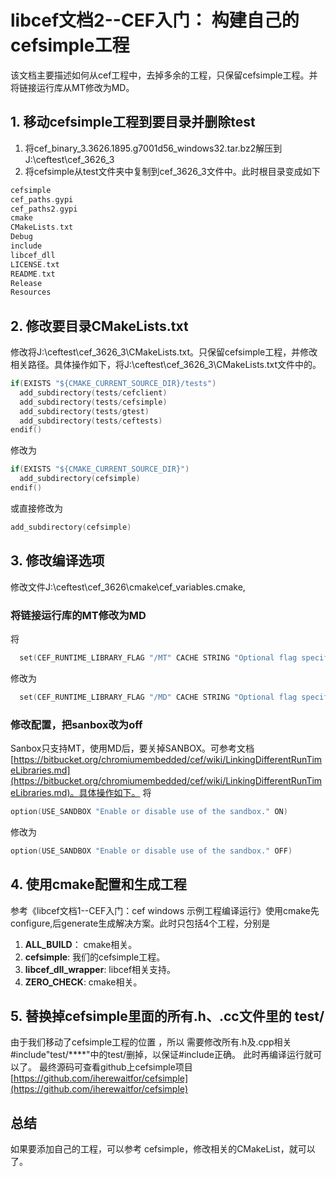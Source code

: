 # libcef文档2--CEF入门： 构建自己的cefsimple工程
该文档主要描述如何从cef工程中，去掉多余的工程，只保留cefsimple工程。并将链接运行库从MT修改为MD。
## 1. 移动cefsimple工程到要目录并删除test
1. 将cef_binary_3.3626.1895.g7001d56_windows32.tar.bz2解压到J:\ceftest\cef_3626_3
2. 将cefsimple从test文件夹中复制到cef_3626_3文件中。此时根目录变成如下
```C++
cefsimple
cef_paths.gypi
cef_paths2.gypi
cmake
CMakeLists.txt
Debug
include
libcef_dll
LICENSE.txt
README.txt
Release
Resources
```
## 2. 修改要目录CMakeLists.txt
修改将J:\ceftest\cef_3626_3\CMakeLists.txt。只保留cefsimple工程，并修改相关路径。具体操作如下，将J:\ceftest\cef_3626_3\CMakeLists.txt文件中的。
```C++
if(EXISTS "${CMAKE_CURRENT_SOURCE_DIR}/tests")
  add_subdirectory(tests/cefclient)
  add_subdirectory(tests/cefsimple)
  add_subdirectory(tests/gtest)
  add_subdirectory(tests/ceftests)
endif()
```
修改为
```C++
if(EXISTS "${CMAKE_CURRENT_SOURCE_DIR}")
  add_subdirectory(cefsimple)
endif()
```
或直接修改为
```C++
add_subdirectory(cefsimple)
```
## 3. 修改编译选项
修改文件J:\ceftest\cef_3626\cmake\cef_variables.cmake,
### 将链接运行库的MT修改为MD
将
```C++
  set(CEF_RUNTIME_LIBRARY_FLAG "/MT" CACHE STRING "Optional flag specifying which runtime to use")
```
修改为
```C++
  set(CEF_RUNTIME_LIBRARY_FLAG "/MD" CACHE STRING "Optional flag specifying which runtime to use")
```
### 修改配置，把sanbox改为off
Sanbox只支持MT，使用MD后，要关掉SANBOX。可参考文档[https://bitbucket.org/chromiumembedded/cef/wiki/LinkingDifferentRunTimeLibraries.md](https://bitbucket.org/chromiumembedded/cef/wiki/LinkingDifferentRunTimeLibraries.md)。具体操作如下。
将
```C++
option(USE_SANDBOX "Enable or disable use of the sandbox." ON)
```
修改为
```C++
option(USE_SANDBOX "Enable or disable use of the sandbox." OFF)
```
## 4. 使用cmake配置和生成工程
参考《libcef文档1--CEF入门：cef windows 示例工程编译运行》使用cmake先configure,后generate生成解决方案。此时只包括4个工程，分别是
1. **ALL_BUILD**： cmake相关。
2. **cefsimple**: 我们的cefsimple工程。
3. **libcef_dll_wrapper**: libcef相关支持。
4. **ZERO_CHECK**: cmake相关。

## 5. 替换掉cefsimple里面的所有.h、.cc文件里的 test/
由于我们移动了cefsimple工程的位置 ，所以 需要修改所有.h及.cpp相关#include"test/****"中的test/删掉，以保证#include正确。
此时再编译运行就可以了。
最终源码可查看github上cefsimple项目[https://github.com/iherewaitfor/cefsimple](https://github.com/iherewaitfor/cefsimple)
## 总结
如果要添加自己的工程，可以参考 cefsimple，修改相关的CMakeList，就可以了。
